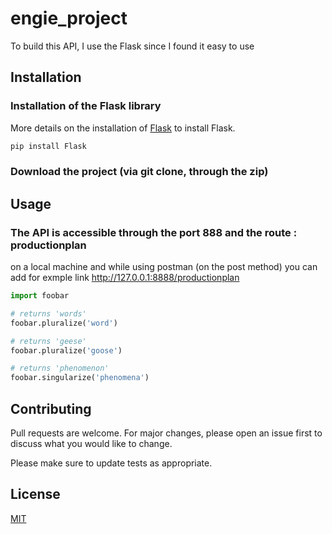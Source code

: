 # engie_project

To build this API, I use the Flask since I found it easy to use

## Installation

### Installation of the Flask library

More details on the installation of [Flask](https://flask.palletsprojects.com/en/2.2.x/installation/) to install Flask.

```bash
pip install Flask
```
### Download the project (via git clone, through the zip)



## Usage

### The API is accessible through the port 888 and the route : productionplan 
on a local machine and while using postman (on the post method) you can add for exmple link http://127.0.0.1:8888/productionplan

```python
import foobar

# returns 'words'
foobar.pluralize('word')

# returns 'geese'
foobar.pluralize('goose')

# returns 'phenomenon'
foobar.singularize('phenomena')
```

## Contributing

Pull requests are welcome. For major changes, please open an issue first
to discuss what you would like to change.

Please make sure to update tests as appropriate.

## License

[MIT](https://choosealicense.com/licenses/mit/)
